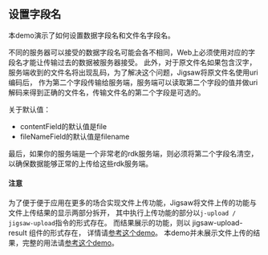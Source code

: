 ## 设置字段名

本demo演示了如何设置数据字段名和文件名字段名。

不同的服务器可以接受的数据字段名可能会各不相同，Web上必须使用对应的字段名才能让传输过去的数据被服务器接受。
此外，对于原文件名如果包含汉字，服务端收到的文件名将出现乱码，为了解决这个问题，Jigsaw将原文件名使用uri编码后，
作为第二个字段传输给服务端，服务端可以读取第二个字段的值并做uri解码来得到正确的文件名，传输文件名的第二个字段是可选的。

关于默认值：

- contentField的默认值是file
- fileNameField的默认值是filename

最后，如果你的服务端是一个非常老的rdk服务端，则必须将第二个字段名清空，以确保数据能够正常的上传给这些rdk服务端。

#### 注意

为了便于便于应用在更多的场合实现文件上传功能，Jigsaw将文件上传的功能与文件上传结果的显示两部分拆开，
其中执行上传功能的部分以`j-upload / jigsaw-upload`指令的形式存在。 而结果展示的功能，则以 jigsaw-upload-result 组件的形式存在，
详情请[参考这个demo](#/components/upload/demo/upload-result)。
本demo并未展示文件上传的结果，完整的用法请[参考这个demo](#/components/upload/demo/upload-result)。
